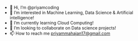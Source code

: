 - 👋 Hi, I’m @priyamcoding
- 👀 I’m interested in Machine Learning, Data Science & Artificial intelligence!
- 🌱 I’m currently learning Cloud Computing!  
- 💞️ I’m looking to collaborate on Data science projects! 
- 📫 How to reach me priyammahajan17@gmail.com

<!---
priyamcoding/priyamcoding is a ✨ special ✨ repository because its `README.md` (this file) appears on your GitHub profile.
You can click the Preview link to take a look at your changes.
--->
